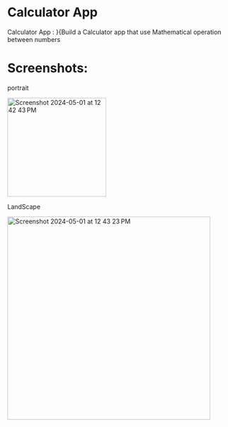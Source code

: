 <h1>Calculator App</h1>
<p>
  Calculator App : }{Build a Calculator app that use Mathematical  operation between numbers
</p>

# Screenshots:
<p >  
portrait
</p>
<img width="223" alt="Screenshot 2024-05-01 at 12 42 43 PM" src="https://github.com/Nour5Eldin/CalculatorApp/assets/145837378/e24ef85b-692c-4a53-95f4-9519ec9d5a5c">
<p>
LandScape
</p>
<img width="458" alt="Screenshot 2024-05-01 at 12 43 23 PM" src="https://github.com/Nour5Eldin/CalculatorApp/assets/145837378/6204c72d-1e4c-4f4d-8522-30b2f214a5b0">
